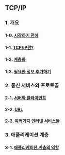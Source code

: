 ## TCP/IP

### 1. 개요

#### 1-0. [시작하기 전에](https://github.com/Ubinquitous/Details/blob/master/TCP%20IP/outline.md)

#### 1-1. [TCP/IP란?](https://github.com/Ubinquitous/Details/blob/master/TCP%20IP/TCP%20IP.md)

#### 1-2. [계층화](https://github.com/Ubinquitous/Details/blob/master/TCP%20IP/layering.md)

#### 1-3. [필요한 정보 추가하기](https://github.com/Ubinquitous/Details/blob/master/TCP%20IP/header.md)

### 2. 통신 서비스와 프로토콜

#### 2-1. [서버와 클라이언트](https://github.com/Ubinquitous/Details/blob/master/TCP%20IP/serverAndClient.md)

#### 2-2. [URL](https://github.com/Ubinquitous/Details/blob/master/TCP%20IP/url.md)

#### 2-3. [여러가지 인터넷 서비스들](https://github.com/Ubinquitous/Details/blob/master/TCP%20IP/internet.md)

### 3. 애플리케이션 계층

#### 3-1. [애플리케이션 계층의 역할](https://github.com/Ubinquitous/Details/blob/master/TCP%20IP/application.md)
